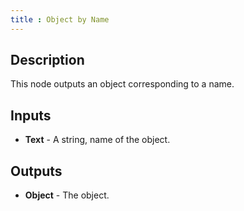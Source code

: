 ```yaml
---
title : Object by Name
---
```


## Description

This node outputs an object corresponding to a name.

## Inputs

- **Text** - A string, name of the object.

## Outputs

- **Object** - The object.
